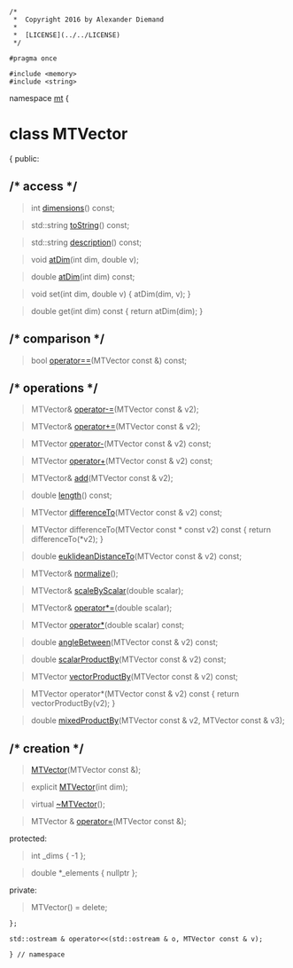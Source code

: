 ~~~ { .cpp }
/*
 *  Copyright 2016 by Alexander Diemand
 *
 *  [LICENSE](../../LICENSE)
 */

#pragma once

#include <memory>
#include <string>
~~~

namespace [mt](namespace_mt.list) {

# class MTVector  

{
public:
    
##  /* access */

>int [dimensions](MTVector_access.cpp.md)() const;

>std::string [toString](MTVector_access.cpp.md)() const;

>std::string [description](MTVector_access.cpp.md)() const;

>void [atDim](MTVector_access.cpp.md)(int dim, double v);

>double [atDim](MTVector_access.cpp.md)(int dim) const;

>void set(int dim, double v) { atDim(dim, v); }

>double get(int dim) const { return atDim(dim); }

## /* comparison */

>bool [operator==](MTVector_comparison.cpp.md)(MTVector const &) const;

##  /* operations */

>MTVector& [operator-=](MTVector_add.cpp.md)(MTVector const & v2);

>MTVector& [operator+=](MTVector_add.cpp.md)(MTVector const & v2);

>MTVector [operator-](MTVector_add.cpp.md)(MTVector const & v2) const;

>MTVector [operator+](MTVector_add.cpp.md)(MTVector const & v2) const;

>MTVector& [add](MTVector_add.cpp.md)(MTVector const & v2);

>double [length](MTVector_length.cpp.md)() const;

>MTVector [differenceTo](MTVector_differenceTo.cpp.md)(MTVector const & v2) const;

>MTVector differenceTo(MTVector const * const v2) const { return differenceTo(*v2); }

>double [euklideanDistanceTo](MTVector_euklideanDistanceTo.cpp.md)(MTVector const & v2) const;

>MTVector& [normalize](MTVector_normalize.cpp.md)();

>MTVector& [scaleByScalar](MTVector_scaleByScalar.cpp.md)(double scalar);

>MTVector& [operator*=](MTVector_scaleByScalar.cpp.md)(double scalar);

>MTVector [operator*](MTVector_scaleByScalar.cpp.md)(double scalar) const;

>double [angleBetween](MTVector_angleBetween.cpp.md)(MTVector const & v2) const;

>double [scalarProductBy](MTVector_scalarProductBy.cpp.md)(MTVector const & v2) const;

>MTVector [vectorProductBy](MTVector_vectorProductBy.cpp.md)(MTVector const & v2) const;

>MTVector operator*(MTVector const & v2) const { return vectorProductBy(v2); }

>double [mixedProductBy](MTVector_mixedProductBy.cpp.md)(MTVector const & v2, MTVector const & v3);


##  /* creation */

>[MTVector](MTVector_ctor.cpp.md)(MTVector const &);

>explicit [MTVector](MTVector_ctor.cpp.md)(int dim);

>virtual [~MTVector](MTVector_dtor.cpp.md)();

>MTVector & [operator=](MTVector_ctor.cpp.md)(MTVector const &);

protected:

>int _dims { -1 };

>double *_elements { nullptr };


private:

>MTVector() = delete;

~~~ { .cpp }
};

std::ostream & operator<<(std::ostream & o, MTVector const & v);

} // namespace
~~~

